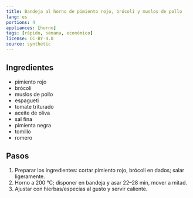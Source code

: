 ```yaml
---
title: Bandeja al horno de pimiento rojo, brócoli y muslos de pollo
lang: es
portions: 4
appliances: [horno]
tags: [rápido, semana, económico]
license: CC-BY-4.0
source: synthetic
---
```

## Ingredientes
- pimiento rojo
- brócoli
- muslos de pollo
- espagueti
- tomate triturado
- aceite de oliva
- sal fina
- pimienta negra
- tomillo
- romero

## Pasos
1. Preparar los ingredientes: cortar pimiento rojo, brócoli en dados; salar ligeramente.
2. Horno a 200 °C; disponer en bandeja y asar 22–28 min, mover a mitad.
3. Ajustar con hierbas/especias al gusto y servir caliente.

